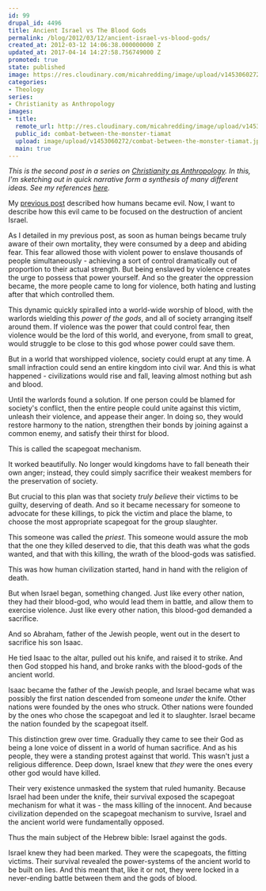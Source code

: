 ```yaml
---
id: 99
drupal_id: 4496
title: Ancient Israel vs The Blood Gods
permalink: /blog/2012/03/12/ancient-israel-vs-blood-gods/
created_at: 2012-03-12 14:06:38.000000000 Z
updated_at: 2017-04-14 14:27:58.756749000 Z
promoted: true
state: published
image: https://res.cloudinary.com/micahredding/image/upload/v1453060272/combat-between-the-monster-tiamat.jpg
categories:
- Theology
series:
- Christianity as Anthropology
images:
- title: 
  remote_url: http://res.cloudinary.com/micahredding/image/upload/v1453060272/combat-between-the-monster-tiamat.jpg
  public_id: combat-between-the-monster-tiamat
  upload: image/upload/v1453060272/combat-between-the-monster-tiamat.jpg
  main: true
---
```

*This is the second post in a series on [Christianity as Anthropology](http://micahredding.com/blog/series/christianity-anthropology). In this, I'm sketching out in quick narrative form a synthesis of many different ideas. See my references [here](http://micahredding.com/blog/2012/03/11/references-christianity-anthropology).*

My [previous post]() described how humans became evil. Now, I want to describe how this evil came to be focused on the destruction of ancient Israel.

As I detailed in my previous post, as soon as human beings became truly aware of their own mortality, they were consumed by a deep and abiding fear. This fear allowed those with violent power to enslave thousands of people simultaneously - achieving a sort of control dramatically out of proportion to their actual strength. But being enslaved by violence creates the urge to possess that power yourself. And so the greater the oppression became, the more people came to long for violence, both hating and lusting after that which controlled them.

This dynamic quickly spiralled into a world-wide worship of blood, with the warlords wielding this *power of the gods*, and all of society arranging itself around them. If violence was the power that could control fear, then violence would be the lord of this world, and everyone, from small to great, would struggle to be close to this god whose power could save them.

But in a world that worshipped violence, society could erupt at any time. A small infraction could send an entire kingdom into civil war. And this is what happened - civilizations would rise and fall, leaving almost nothing but ash and blood.

Until the warlords found a solution. If one person could be blamed for society's conflict, then the entire people could unite against this victim, unleash their violence, and appease their anger. In doing so, they would restore harmony to the nation, strengthen their bonds by joining against a common enemy, and satisfy their thirst for blood.

This is called the scapegoat mechanism.

It worked beautifully. No longer would kingdoms have to fall beneath their own anger; instead, they could simply sacrifice their weakest members for the preservation of society.

But crucial to this plan was that society *truly believe* their victims to be guilty, deserving of death. And so it became necessary for someone to advocate for these killings, to pick the victim and place the blame, to choose the most appropriate scapegoat for the group slaughter.

This someone was called the *priest*. This someone would assure the mob that the one they killed deserved to die,  that this death was what the gods wanted, and that with this killing, the wrath of the blood-gods was satisfied.

This was how human civilization started, hand in hand with the religion of death.

But when Israel began, something changed. Just like every other nation, they had their blood-god, who would lead them in battle, and allow them to exercise violence. Just like every other nation, this blood-god demanded a sacrifice. 

And so Abraham, father of the Jewish people, went out in the desert to sacrifice his son Isaac.

He tied Isaac to the altar, pulled out his knife, and raised it to strike. And then God stopped his hand, and broke ranks with the blood-gods of the ancient world.

Isaac became the father of the Jewish people, and Israel became what was possibly the first nation descended from someone *under* the knife. Other nations were founded by the ones who struck. Other nations were founded by the ones who chose the scapegoat and led it to slaughter. Israel became the nation founded by the scapegoat itself.

This distinction grew over time. Gradually they came to see their God as being a lone voice of dissent in a world of human sacrifice. And as his people, they were a standing protest against that world. This wasn't just a religious difference. Deep down, Israel knew that *they* were the ones every other god would have killed. 

Their very existence unmasked the system that ruled humanity. Because Israel had been under the knife, their survival exposed the scapegoat mechanism for what it was - the mass killing of the innocent. And because civilization depended on the scapegoat mechanism to survive, Israel and the ancient world were fundamentally opposed. 

Thus the main subject of the Hebrew bible: Israel against the gods.

Israel knew they had been marked. They were the scapegoats, the fitting victims. Their survival revealed the power-systems of the ancient world to be built on lies. And this meant that, like it or not, they were locked in a never-ending battle between them and the gods of blood.
